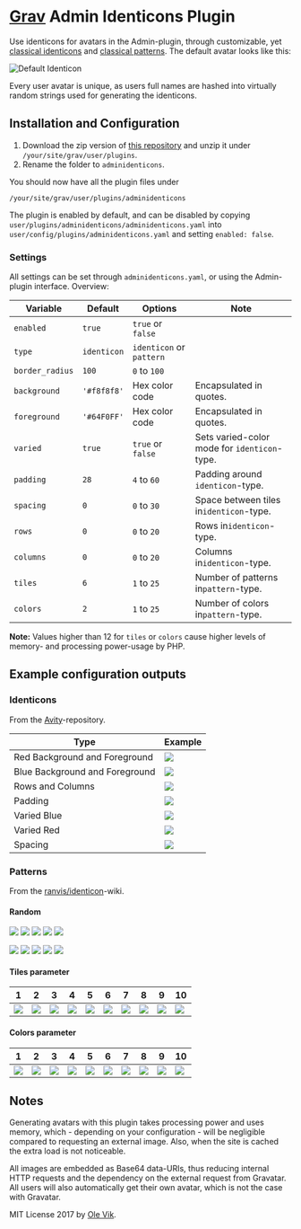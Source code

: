 # [Grav](http://getgrav.org/) Admin Identicons Plugin

Use identicons for avatars in the Admin-plugin, through customizable, yet [classical identicons](https://github.com/Hedronium/Avity) and [classical patterns](https://github.com/ranvis/identicon). The default avatar looks like this:

![Default Identicon](http://i.imgur.com/7oEcgEE.png)

Every user avatar is unique, as users full names are hashed into virtually random strings used for generating the identicons.

## Installation and Configuration

1. Download the zip version of [this repository](https://github.com/OleVik/grav-plugin-adminidenticons) and unzip it under `/your/site/grav/user/plugins`.
2. Rename the folder to `adminidenticons`.

You should now have all the plugin files under

    /your/site/grav/user/plugins/adminidenticons

The plugin is enabled by default, and can be disabled by copying `user/plugins/adminidenticons/adminidenticons.yaml` into `user/config/plugins/adminidenticons.yaml` and setting `enabled: false`.


### Settings

All settings can be set through `adminidenticons.yaml`, or using the Admin-plugin interface. Overview:

| Variable | Default | Options | Note |
|---|---|---|---|
| `enabled` | `true` | `true` or `false` |  |
| `type` | `identicon` | `identicon` or `pattern` |  |
| `border_radius` | `100` | `0` to `100` |  |
| `background` | `'#f8f8f8'` | Hex color code | Encapsulated in quotes. |
| `foreground` | `'#64F0FF'` | Hex color code | Encapsulated in quotes. |
| `varied` | `true` | `true` or `false` | Sets varied-color mode for `identicon`-type. |
| `padding` | `28` | `4` to `60` | Padding around `identicon`-type. |
| `spacing` | `0` | `0` to `30` | Space between tiles in`identicon`-type. |
| `rows` | `0` | `0` to `20` | Rows in`identicon`-type. |
| `columns` | `0` | `0` to `20` | Columns in`identicon`-type. |
| `tiles` | `6` | `1` to `25` | Number of patterns in`pattern`-type. |
| `colors` | `2` | `1` to `25` | Number of colors in`pattern`-type. |

**Note:** Values higher than 12 for `tiles` or `colors` cause higher levels of memory- and processing power-usage by PHP.

## Example configuration outputs

### Identicons

From the [Avity](https://github.com/Hedronium/Avity)-repository.

Type|Example
---|---
Red Background and Foreground|![](https://camo.githubusercontent.com/43c9be4056f85e89f96280c5d9217e1af8be4ab2/687474703a2f2f686564726f6e69756d2e6769746875622e696f2f41766974792f696d616765732f7661726965645f312e6a706567)
Blue Background and Foreground|![](https://camo.githubusercontent.com/23d68b8fab86c7eeb2cdb7e3779da9f1271fbbb3/687474703a2f2f686564726f6e69756d2e6769746875622e696f2f41766974792f696d616765732f6461726b2e6a706567)
Rows and Columns|![](https://camo.githubusercontent.com/674135ec47075fea613c8fed549dad927abff150/687474703a2f2f686564726f6e69756d2e6769746875622e696f2f41766974792f696d616765732f335f62795f332e6a706567)
Padding|![](https://camo.githubusercontent.com/8b666ced7c6b67cb1c010717c79879659adcdd65/687474703a2f2f686564726f6e69756d2e6769746875622e696f2f41766974792f696d616765732f7061646465642e6a706567)
Varied Blue|![](https://camo.githubusercontent.com/4cd81746316e5fd90aecab2beeee496d61859dbe/687474703a2f2f686564726f6e69756d2e6769746875622e696f2f41766974792f696d616765732f7661726965645f322e6a706567)
Varied Red|![](https://camo.githubusercontent.com/43c9be4056f85e89f96280c5d9217e1af8be4ab2/687474703a2f2f686564726f6e69756d2e6769746875622e696f2f41766974792f696d616765732f7661726965645f312e6a706567)
Spacing|![](https://camo.githubusercontent.com/dab5d5e75adbb1eab85185680b37a030dfa7186c/687474703a2f2f686564726f6e69756d2e6769746875622e696f2f41766974792f696d616765732f7370616365642e6a706567)

### Patterns

From the [ranvis/identicon](https://github.com/ranvis/identicon/wiki/Samples)-wiki.

#### Random

![](https://raw.githubusercontent.com/wiki/ranvis/identicon/img/i01.png) ![](https://raw.githubusercontent.com/wiki/ranvis/identicon/img/i02.png) ![](https://raw.githubusercontent.com/wiki/ranvis/identicon/img/i03.png) ![](https://raw.githubusercontent.com/wiki/ranvis/identicon/img/i04.png) ![](https://raw.githubusercontent.com/wiki/ranvis/identicon/img/i05.png)

![](https://raw.githubusercontent.com/wiki/ranvis/identicon/img/i06.png) ![](https://raw.githubusercontent.com/wiki/ranvis/identicon/img/i07.png) ![](https://raw.githubusercontent.com/wiki/ranvis/identicon/img/i08.png) ![](https://raw.githubusercontent.com/wiki/ranvis/identicon/img/i09.png) ![](https://raw.githubusercontent.com/wiki/ranvis/identicon/img/i10.png)

#### Tiles parameter

1|2|3|4|5|6|7|8|9|10
---|---|---|---|---|---|---|---|---|---
![](https://raw.githubusercontent.com/wiki/ranvis/identicon/img/t01.png)|![](https://raw.githubusercontent.com/wiki/ranvis/identicon/img/t02.png)|![](https://raw.githubusercontent.com/wiki/ranvis/identicon/img/t03.png)|![](https://raw.githubusercontent.com/wiki/ranvis/identicon/img/t04.png)|![](https://raw.githubusercontent.com/wiki/ranvis/identicon/img/t05.png)|![](https://raw.githubusercontent.com/wiki/ranvis/identicon/img/t06.png)|![](https://raw.githubusercontent.com/wiki/ranvis/identicon/img/t07.png)|![](https://raw.githubusercontent.com/wiki/ranvis/identicon/img/t08.png)|![](https://raw.githubusercontent.com/wiki/ranvis/identicon/img/t09.png)|![](https://raw.githubusercontent.com/wiki/ranvis/identicon/img/t10.png)

#### Colors parameter

1|2|3|4|5|6|7|8|9|10
---|---|---|---|---|---|---|---|---|---
![](https://raw.githubusercontent.com/wiki/ranvis/identicon/img/c01.png)|![](https://raw.githubusercontent.com/wiki/ranvis/identicon/img/c02.png)|![](https://raw.githubusercontent.com/wiki/ranvis/identicon/img/c03.png)|![](https://raw.githubusercontent.com/wiki/ranvis/identicon/img/c04.png)|![](https://raw.githubusercontent.com/wiki/ranvis/identicon/img/c05.png)|![](https://raw.githubusercontent.com/wiki/ranvis/identicon/img/c06.png)|![](https://raw.githubusercontent.com/wiki/ranvis/identicon/img/c07.png)|![](https://raw.githubusercontent.com/wiki/ranvis/identicon/img/c08.png)|![](https://raw.githubusercontent.com/wiki/ranvis/identicon/img/c09.png)|![](https://raw.githubusercontent.com/wiki/ranvis/identicon/img/c10.png)

## Notes

Generating avatars with this plugin takes processing power and uses memory, which - depending on your configuration - will be negligible compared to requesting an external image. Also, when the site is cached the extra load is not noticeable.

All images are embedded as Base64 data-URIs, thus reducing internal HTTP requests and the dependency on the external request from Gravatar. All users will also automatically get their own avatar, which is not the case with Gravatar.

MIT License 2017 by [Ole Vik](http://github.com/olevik).
